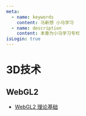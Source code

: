 ```yaml
---
meta:
  - name: keywords
    content: 马新想 小马学习 
  - name: description
    content: 本章为小马学习专栏
isLogin: true
---
```


# 3D技术

## WebGL2

- [WebGL2 理论基础](https://webgl2fundamentals.org/webgl/lessons/zh_cn/)